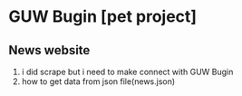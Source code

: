 # GUW Bugin [pet project]
## News website
1. i did scrape but i need to make connect with GUW Bugin
2. how to get data from json file(news.json)
